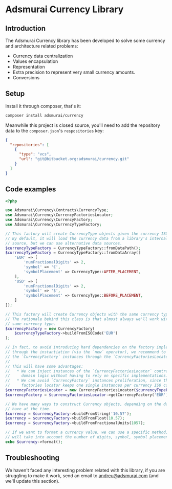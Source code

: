 # Adsmurai Currency Library

## Introduction

The Adsmurai Currency library has been developed to solve some currency and
architecture related problems:

  * Currency data centralization
  * Values encapsulation
  * Representation
  * Extra precision to represent very small currency amounts.
  * Conversions

## Setup

Install it through composer, that's it:
```bash
composer install adsmurai/currency
```

Meanwhile this project is closed source, you'll need to add the repository data
to the `composer.json`'s `respositories` key:
```json
{
  "repositories": [
    {
      "type": "vcs",
      "url": "git@bitbucket.org:adsmurai/currency.git"
    }
  ]
}
```

## Code examples

```php
<?php

use Adsmurai\Currency\Contracts\CurrencyType;
use Adsmurai\Currency\CurrencyFactoriesLocator;
use Adsmurai\Currency\CurrencyFactory;
use Adsmurai\Currency\CurrencyTypeFactory;

// This factory will create CurrencyType objects given the currency ISO code.
// By default, it will load the currency data from a library's internal data
// source, but we can use alternative data sources.
$currencyTypeFactory = CurrencyTypeFactory::fromDataPath();
$currencyTypeFactory = CurrencyTypeFactory::fromDataArray([
    'EUR' => [
        'numFractionalDigits' => 2,
        'symbol' => '€',
        'symbolPlacement' => CurrencyType::AFTER_PLACEMENT,
    ],
    'USD' => [
        'numFractionalDigits' => 2,
        'symbol' => '$',
        'symbolPlacement' => CurrencyType::BEFORE_PLACEMENT,
    ]
]);

// This factory will create Currency objects with the same currency type.
// The rationale behind this class is that almost always we'll work with the
// same currency type.
$currencyFactory = new CurrencyFactory(
    $currencyTypeFactory->buildFromISOCode('EUR')
);

// In fact, to avoid introducing hard dependencies on the factory implementation
// through the instantiation (via the `new` operator), we recommend to obtain
// the `CurrencyFactory` instances through the `CurrencyFactoriesLocator`.
//
// This will have some advantages:
//   * We can inject instances of the `CurrencyFactoriesLocator` contract in our
//     domain logic without having to rely on specific implementations.
//   * We can avoid `CurrencyFactory` instances proliferation, since this
//     factories locator keeps one single instances per currency ISO code.
$currencyFactoriesLocator = new CurrencyFactoriesLocator($currencyTypeFactory);
$currencyFactory = $currencyFactoriesLocator->getCurrencyFactory('EUR');

// We have many ways to construct Currency objects, depending on the data we
// have at the time.
$currency = $currencyFactory->buildFromString('10.57');
$currency = $currencyFactory->buildFromFloat(10.57);
$currency = $currencyFactory->buildFromFractionalUnits(1057);

// If we want to format a currency value, we can use a specific method, that
// will take into account the number of digits, symbol, symbol placement...
echo $currency->format();


```

## Troubleshooting

We haven't faced any interesting problem related with this library, if you are
struggling to make it work, send an email to andreu@adsmurai.com (and we'll update
this section).

